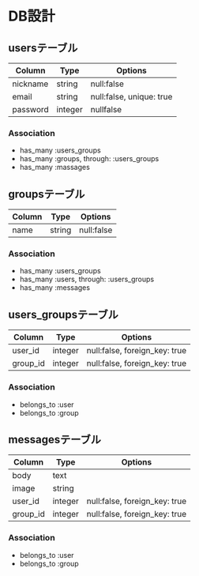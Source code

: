 # DB設計
## usersテーブル
|Column|Type|Options|
|--|--|--|
|nickname|string|null:false|
|email|string|null:false, unique: true|
|password|integer|nullfalse|

### Association
- has_many :users_groups
- has_many :groups, through: :users_groups
- has_many :massages

## groupsテーブル
|Column|Type|Options|
|--|--|--|
|name|string|null:false|

### Association
- has_many :users_groups
- has_many :users, through: :users_groups
- has_many :messages

## users_groupsテーブル
|Column|Type|Options|
|--|--|--|
|user_id|integer|null:false, foreign_key: true|
|group_id|integer|null:false, foreign_key: true|

### Association
- belongs_to :user
- belongs_to :group

## messagesテーブル
|Column|Type|Options|
|--|--|--|
|body|text| |
|image|string| |
|user_id|integer|null:false, foreign_key: true|
|group_id|integer|null:false, foreign_key: true|

### Association
- belongs_to :user
- belongs_to :group